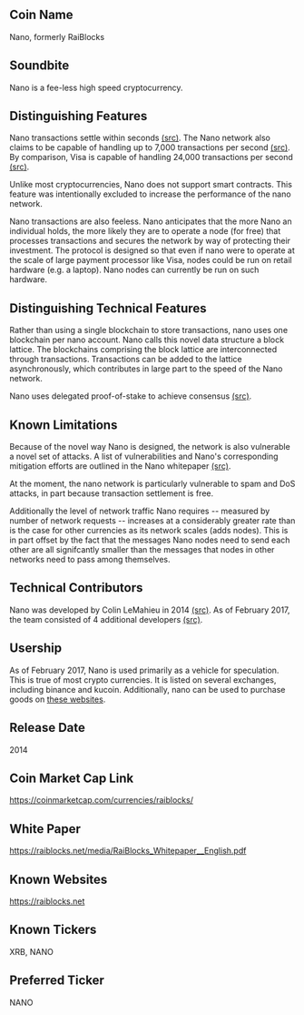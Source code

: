 ## Coin Name

Nano, formerly RaiBlocks

## Soundbite

Nano is a fee-less high speed cryptocurrency. 

## Distinguishing Features

Nano transactions settle within seconds [(src)](https://raiblocks.net/media/RaiBlocks_Whitepaper__English.pdf). The Nano network also claims to be capable of handling up to 7,000 transactions per second [(src)](https://www.reddit.com/r/RaiBlocks/comments/7lw5nu/can_anyone_explain_the_7k_transactions_per_second/). By comparison, Visa is capable of handling 24,000 transactions per second [(src)](https://usa.visa.com/run-your-business/small-business-tools/retail.html). 

Unlike most cryptocurrencies, Nano does not support smart contracts. This feature was intentionally excluded to increase the performance of the nano network.

Nano transactions are also feeless. Nano anticipates that the more Nano an individual holds, the more likely they are to operate a node (for free) that processes transactions and secures the network by way of protecting their investment. The protocol is designed so that even if nano were to operate at the scale of large payment processor like Visa, nodes could be run on retail hardware (e.g. a laptop). Nano nodes can currently be run on such hardware.  

## Distinguishing Technical Features

Rather than using a single blockchain to store transactions, nano uses one blockchain per nano account. Nano calls this novel data structure a block lattice. The blockchains comprising the block lattice are interconnected through transactions. Transactions can be added to the lattice asynchronously, which contributes in large part to the speed of the Nano network. 

Nano uses delegated proof-of-stake to achieve consensus [(src)](https://raiblocks.net/media/RaiBlocks_Whitepaper__English.pdf).

## Known Limitations

Because of the novel way Nano is designed, the network is also vulnerable a novel set of attacks. A list of vulnerabilities and Nano's corresponding mitigation efforts are outlined in the Nano whitepaper [(src)](https://raiblocks.net/media/RaiBlocks_Whitepaper__English.pdf).

At the moment, the nano network is particularly vulnerable to spam and DoS attacks, in part because transaction settlement is free.

Additionally the level of network traffic Nano requires -- measured by number of network requests -- increases at a considerably greater rate than is the case for other currencies as its network scales (adds nodes). This is in part offset by the fact that the messages Nano nodes need to send each other are all signifcantly smaller than the messages that nodes in other networks need to pass among themselves.

## Technical Contributors

Nano was developed by Colin LeMahieu in 2014 [(src)](https://github.com/clemahieu/raiblocks/graphs/contributors). As of February 2017, the team consisted of 4 additional developers [(src)](https://raiblocks.net/page/faq).

## Usership

As of February 2017, Nano is used primarily as a vehicle for speculation. This is true of most crypto currencies. It is listed on several exchanges, including binance and kucoin. Additionally, nano can be used to purchase goods on [these websites](https://www.spendraiblocks.com).

## Release Date

2014

## Coin Market Cap Link

https://coinmarketcap.com/currencies/raiblocks/

## White Paper

https://raiblocks.net/media/RaiBlocks_Whitepaper__English.pdf

## Known Websites

https://raiblocks.net

## Known Tickers

XRB, NANO

## Preferred Ticker

NANO

